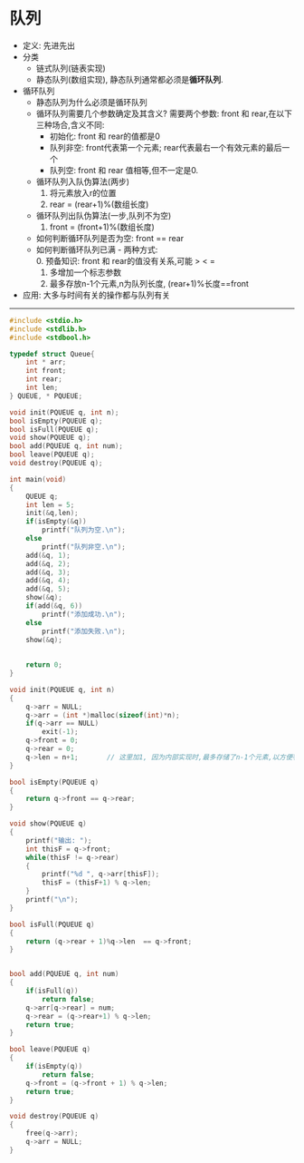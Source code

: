 # 队列
* 定义: 先进先出
* 分类
    * 链式队列(链表实现)
    * 静态队列(数组实现), 静态队列通常都必须是**循环队列**.
* 循环队列  
    * 静态队列为什么必须是循环队列
    * 循环队列需要几个参数确定及其含义? 需要两个参数: front 和 rear,在以下三种场合,含义不同:
        * 初始化: front 和 rear的值都是0
        * 队列非空: front代表第一个元素; rear代表最右一个有效元素的最后一个
        * 队列空: front 和 rear 值相等,但不一定是0.
    * 循环队列入队伪算法(两步)  
        1. 将元素放入r的位置
        2. rear = (rear+1)%(数组长度)
    * 循环队列出队伪算法(一步,队列不为空)  
        1. front = (front+1)%(数组长度)
    * 如何判断循环队列是否为空: front == rear
    * 如何判断循环队列已满 - 两种方式:  
        0. 预备知识: front 和 rear的值没有关系,可能 > < =
        1. 多增加一个标志参数
        2. 最多存放n-1个元素,n为队列长度, (rear+1)%长度==front
* 应用: 大多与时间有关的操作都与队列有关
---
```c
#include <stdio.h>
#include <stdlib.h>
#include <stdbool.h>

typedef struct Queue{
    int * arr;
    int front;
    int rear;
    int len;    
} QUEUE, * PQUEUE;

void init(PQUEUE q, int n);
bool isEmpty(PQUEUE q);
bool isFull(PQUEUE q);
void show(PQUEUE q);
bool add(PQUEUE q, int num);
bool leave(PQUEUE q);
void destroy(PQUEUE q);

int main(void)
{
    QUEUE q;
    int len = 5;
    init(&q,len);
    if(isEmpty(&q))
        printf("队列为空.\n");
    else
        printf("队列非空.\n");
    add(&q, 1);
    add(&q, 2);
    add(&q, 3);
    add(&q, 4);
    add(&q, 5);
    show(&q);
    if(add(&q, 6))
        printf("添加成功.\n");
    else
        printf("添加失败.\n");
    show(&q);
    
   
    return 0;
}

void init(PQUEUE q, int n)
{
    q->arr = NULL;
    q->arr = (int *)malloc(sizeof(int)*n);
    if(q->arr == NULL)
        exit(-1);
    q->front = 0;
    q->rear = 0;
    q->len = n+1;       // 这里加1, 因为内部实现时,最多存储了n-1个元素,以方便判断队列已满
}

bool isEmpty(PQUEUE q)
{
    return q->front == q->rear;
}

void show(PQUEUE q)
{
    printf("输出: ");
    int thisF = q->front;
    while(thisF != q->rear)
    {
        printf("%d ", q->arr[thisF]);
        thisF = (thisF+1) % q->len;
    }
    printf("\n");
}

bool isFull(PQUEUE q)
{
    return (q->rear + 1)%q->len  == q->front;
}


bool add(PQUEUE q, int num)
{
    if(isFull(q))
        return false;
    q->arr[q->rear] = num;
    q->rear = (q->rear+1) % q->len;
    return true;
}

bool leave(PQUEUE q)
{
    if(isEmpty(q))
        return false;
    q->front = (q->front + 1) % q->len;
    return true;
}

void destroy(PQUEUE q)
{
    free(q->arr);
    q->arr = NULL;
}
```